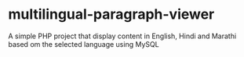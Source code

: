 # multilingual-paragraph-viewer
A simple PHP project  that display content in English, Hindi and Marathi based om the selected language using MySQL
